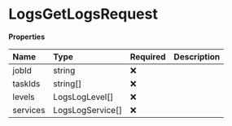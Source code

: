 # LogsGetLogsRequest

**Properties**

| Name     | Type             | Required | Description |
| :------- | :--------------- | :------- | :---------- |
| jobId    | string           | ❌       |             |
| taskIds  | string[]         | ❌       |             |
| levels   | LogsLogLevel[]   | ❌       |             |
| services | LogsLogService[] | ❌       |             |

<!-- This file was generated by liblab | https://liblab.com/ -->
